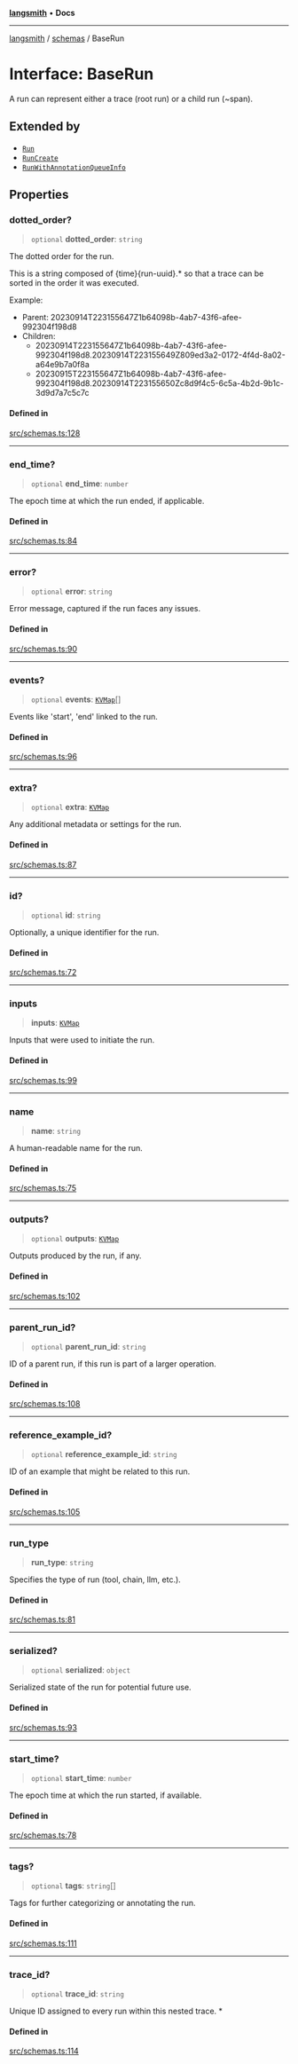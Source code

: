 [**langsmith**](../../README.md) • **Docs**

***

[langsmith](../../README.md) / [schemas](../README.md) / BaseRun

# Interface: BaseRun

A run can represent either a trace (root run)
or a child run (~span).

## Extended by

- [`Run`](Run.md)
- [`RunCreate`](RunCreate.md)
- [`RunWithAnnotationQueueInfo`](RunWithAnnotationQueueInfo.md)

## Properties

### dotted\_order?

> `optional` **dotted\_order**: `string`

The dotted order for the run.

This is a string composed of {time}{run-uuid}.* so that a trace can be
sorted in the order it was executed.

Example:
- Parent: 20230914T223155647Z1b64098b-4ab7-43f6-afee-992304f198d8
- Children:
   - 20230914T223155647Z1b64098b-4ab7-43f6-afee-992304f198d8.20230914T223155649Z809ed3a2-0172-4f4d-8a02-a64e9b7a0f8a
  - 20230915T223155647Z1b64098b-4ab7-43f6-afee-992304f198d8.20230914T223155650Zc8d9f4c5-6c5a-4b2d-9b1c-3d9d7a7c5c7c

#### Defined in

[src/schemas.ts:128](https://github.com/langchain-ai/langsmith-sdk/blob/da3c1bb4f1396b48909bf0abac53fd717458c764/js/src/schemas.ts#L128)

***

### end\_time?

> `optional` **end\_time**: `number`

The epoch time at which the run ended, if applicable.

#### Defined in

[src/schemas.ts:84](https://github.com/langchain-ai/langsmith-sdk/blob/da3c1bb4f1396b48909bf0abac53fd717458c764/js/src/schemas.ts#L84)

***

### error?

> `optional` **error**: `string`

Error message, captured if the run faces any issues.

#### Defined in

[src/schemas.ts:90](https://github.com/langchain-ai/langsmith-sdk/blob/da3c1bb4f1396b48909bf0abac53fd717458c764/js/src/schemas.ts#L90)

***

### events?

> `optional` **events**: [`KVMap`](../type-aliases/KVMap.md)[]

Events like 'start', 'end' linked to the run.

#### Defined in

[src/schemas.ts:96](https://github.com/langchain-ai/langsmith-sdk/blob/da3c1bb4f1396b48909bf0abac53fd717458c764/js/src/schemas.ts#L96)

***

### extra?

> `optional` **extra**: [`KVMap`](../type-aliases/KVMap.md)

Any additional metadata or settings for the run.

#### Defined in

[src/schemas.ts:87](https://github.com/langchain-ai/langsmith-sdk/blob/da3c1bb4f1396b48909bf0abac53fd717458c764/js/src/schemas.ts#L87)

***

### id?

> `optional` **id**: `string`

Optionally, a unique identifier for the run.

#### Defined in

[src/schemas.ts:72](https://github.com/langchain-ai/langsmith-sdk/blob/da3c1bb4f1396b48909bf0abac53fd717458c764/js/src/schemas.ts#L72)

***

### inputs

> **inputs**: [`KVMap`](../type-aliases/KVMap.md)

Inputs that were used to initiate the run.

#### Defined in

[src/schemas.ts:99](https://github.com/langchain-ai/langsmith-sdk/blob/da3c1bb4f1396b48909bf0abac53fd717458c764/js/src/schemas.ts#L99)

***

### name

> **name**: `string`

A human-readable name for the run.

#### Defined in

[src/schemas.ts:75](https://github.com/langchain-ai/langsmith-sdk/blob/da3c1bb4f1396b48909bf0abac53fd717458c764/js/src/schemas.ts#L75)

***

### outputs?

> `optional` **outputs**: [`KVMap`](../type-aliases/KVMap.md)

Outputs produced by the run, if any.

#### Defined in

[src/schemas.ts:102](https://github.com/langchain-ai/langsmith-sdk/blob/da3c1bb4f1396b48909bf0abac53fd717458c764/js/src/schemas.ts#L102)

***

### parent\_run\_id?

> `optional` **parent\_run\_id**: `string`

ID of a parent run, if this run is part of a larger operation.

#### Defined in

[src/schemas.ts:108](https://github.com/langchain-ai/langsmith-sdk/blob/da3c1bb4f1396b48909bf0abac53fd717458c764/js/src/schemas.ts#L108)

***

### reference\_example\_id?

> `optional` **reference\_example\_id**: `string`

ID of an example that might be related to this run.

#### Defined in

[src/schemas.ts:105](https://github.com/langchain-ai/langsmith-sdk/blob/da3c1bb4f1396b48909bf0abac53fd717458c764/js/src/schemas.ts#L105)

***

### run\_type

> **run\_type**: `string`

Specifies the type of run (tool, chain, llm, etc.).

#### Defined in

[src/schemas.ts:81](https://github.com/langchain-ai/langsmith-sdk/blob/da3c1bb4f1396b48909bf0abac53fd717458c764/js/src/schemas.ts#L81)

***

### serialized?

> `optional` **serialized**: `object`

Serialized state of the run for potential future use.

#### Defined in

[src/schemas.ts:93](https://github.com/langchain-ai/langsmith-sdk/blob/da3c1bb4f1396b48909bf0abac53fd717458c764/js/src/schemas.ts#L93)

***

### start\_time?

> `optional` **start\_time**: `number`

The epoch time at which the run started, if available.

#### Defined in

[src/schemas.ts:78](https://github.com/langchain-ai/langsmith-sdk/blob/da3c1bb4f1396b48909bf0abac53fd717458c764/js/src/schemas.ts#L78)

***

### tags?

> `optional` **tags**: `string`[]

Tags for further categorizing or annotating the run.

#### Defined in

[src/schemas.ts:111](https://github.com/langchain-ai/langsmith-sdk/blob/da3c1bb4f1396b48909bf0abac53fd717458c764/js/src/schemas.ts#L111)

***

### trace\_id?

> `optional` **trace\_id**: `string`

Unique ID assigned to every run within this nested trace. *

#### Defined in

[src/schemas.ts:114](https://github.com/langchain-ai/langsmith-sdk/blob/da3c1bb4f1396b48909bf0abac53fd717458c764/js/src/schemas.ts#L114)
